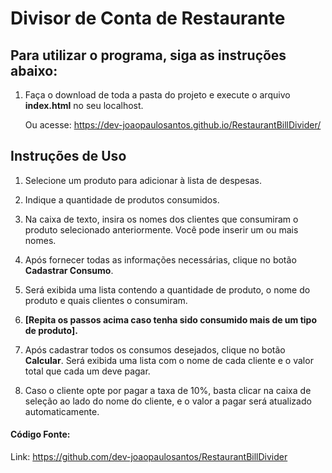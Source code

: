 # Divisor de Conta de Restaurante

## Para utilizar o programa, siga as instruções abaixo:

1. Faça o download de toda a pasta do projeto e execute o arquivo __index.html__ no seu localhost.

   Ou acesse: <https://dev-joaopaulosantos.github.io/RestaurantBillDivider/>

## Instruções de Uso

1. Selecione um produto para adicionar à lista de despesas.

2. Indique a quantidade de produtos consumidos.

3. Na caixa de texto, insira os nomes dos clientes que consumiram o produto selecionado anteriormente. Você pode inserir um ou mais nomes.

4. Após fornecer todas as informações necessárias, clique no botão __Cadastrar Consumo__.

5. Será exibida uma lista contendo a quantidade de produto, o nome do produto e quais clientes o consumiram.

6. __[Repita os passos acima caso tenha sido consumido mais de um tipo de produto].__

7. Após cadastrar todos os consumos desejados, clique no botão __Calcular__. Será exibida uma lista com o nome de cada cliente e o valor total que cada um deve pagar.

8. Caso o cliente opte por pagar a taxa de 10%, basta clicar na caixa de seleção ao lado do nome do cliente, e o valor a pagar será atualizado automaticamente.

#### Código Fonte:
   Link: <https://github.com/dev-joaopaulosantos/RestaurantBillDivider>

